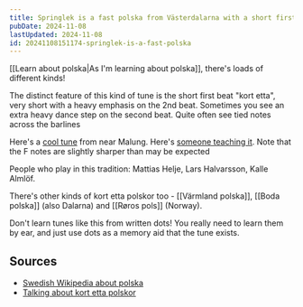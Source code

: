 ```yaml
---
title: Springlek is a fast polska from Västerdalarna with a short first beat
pubDate: 2024-11-08
lastUpdated: 2024-11-08
id: 20241108151174-springlek-is-a-fast-polska
---
```


[[Learn about polska|As I'm learning about polska]], there's loads of different kinds!

The distinct feature of this kind of tune is the short first beat "kort etta", very short with a heavy emphasis on the 2nd beat. Sometimes you see an extra heavy dance step on the second beat. Quite often see tied notes across the barlines

Here's a [cool tune](https://spillefolk.dk/nodesamling/visnode.php?key=po-lissmyrerik3) from near Malung. Here's [someone teaching it](https://www.youtube.com/watch?v=inTBNXRLTng). Note that the F notes are slightly sharper than may be expected

People who play in this tradition: Mattias Helje, Lars Halvarsson, Kalle Almlöf.

There's other kinds of kort etta polskor too - [[Värmland polska]], [[Boda polska]] (also Dalarna) and [[Røros pols]] (Norway).

Don't learn tunes like this from written dots! You really need to learn them by ear, and just use dots as a memory aid that the tune exists.

## Sources

- [Swedish Wikipedia about polska](https://sv.wikipedia.org/wiki/Polska_(musik_och_dans)#Oj%C3%A4mna_polskor_(vanligen_%C3%A5ttondelspolskor_eller_triolpolskor))
- [Talking about kort etta polskor](https://www.youtube.com/watch?v=--merswt1Bk&list=WL)
